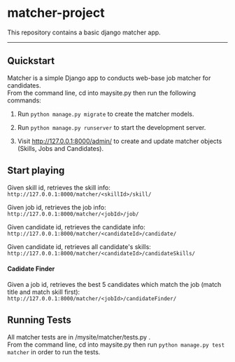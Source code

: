 # matcher-project

This repository contains a basic django matcher app. 

____

## Quickstart


Matcher is a simple Django app to conducts web-base job matcher for candidates.  
From the command line, cd into maysite.py then run the following commands:

1. Run `python manage.py migrate` to create the matcher models.

2. Run `python manage.py runserver` to start the development server.

3. Visit http://127.0.0.1:8000/admin/ to create and update matcher objects (Skills, Jobs and Candidates).

## Start playing


Given skill id, retrieves the skill info:  
`http://127.0.0.1:8000/matcher/<skillId>/skill/`

Given job id, retrieves the job info:  
`http://127.0.0.1:8000/matcher/<jobId>/job/`

Given candidate id, retrieves the candidate info:  
`http://127.0.0.1:8000/matcher/<candidateId>/candidate/`

Given candidate id, retrieves all candidate's skills:  
`http://127.0.0.1:8000/matcher/<candidateId>/candidateSkills/`


#### Cadidate Finder
Given a job id, retrieves the best 5 candidates which match the job (match title and match skill first):
`http://127.0.0.1:8000/matcher/<jobId>/candidateFinder/`

## Running Tests
All matcher tests are in /mysite/matcher/tests.py .  
From the command line, cd into maysite.py then run `python manage.py test matcher` in order to run the tests. 

